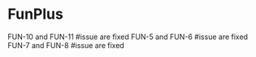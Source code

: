 # FunPlus

FUN-10 and FUN-11 #issue are fixed
FUN-5 and FUN-6 #issue are fixed
FUN-7 and FUN-8 #issue are fixed
